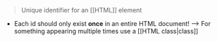 > Unique identifier for an [[HTML]] element

- Each id should only exist **once** in an entire HTML document!
	--> For something appearing multiple times use a [[HTML class|class]] 